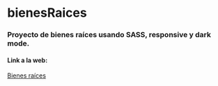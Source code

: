 # bienesRaices
### Proyecto de bienes raíces usando SASS, responsive y dark mode.
#### Link a la web: 
[Bienes raíces](bienesraicesjb.netlify.app "Bienes raíces")
